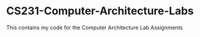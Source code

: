 # CS231-Computer-Architecture-Labs
This contains my code for the Computer Architecture Lab Assignments

